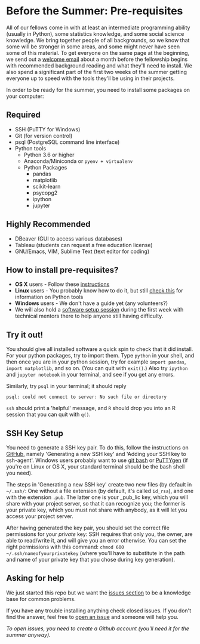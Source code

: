 # Before the Summer: Pre-requisites

All of our fellows come in with at least an intermediate programming
ability (usually in Python), some statistics knowledge, and some
social science knowledge. We bring together people of all backgrounds,
so we know that some will be stronger in some areas, and some might
never have seen some of this material. To get everyone on the same
page at the beginning, we send out a [welcome email](./email.md) about a
month before the fellowship begins with recommended background reading
and what they'll need to install. We also spend a significant part of
the first two weeks of the summer getting everyone up to speed with
the tools they'll be using in their projects.

In order to be ready for the summer, you need to install some packages on your computer:

## Required

*   SSH (PuTTY for Windows)
*   Git (for version control)
*   psql (PostgreSQL command line interface)
*   Python tools
    *   Python 3.6 or higher
    *   Anaconda/Miniconda or `pyenv + virtualenv`
    *   Python Packages
        *   pandas
        *   matplotlib
        *   scikit-learn
        *   psycopg2
        *   ipython
        *   jupyter

## Highly Recommended
*   DBeaver (GUI to access various databases)
*   Tableau (students can request a free education license)
*   GNU/Emacs, VIM, Sublime Text (text editor for coding)

## How to install pre-requisites?

*   **OS X** users - Follow these [instructions](osx.md)
*   **Linux** users - You probably know how to do it, but still [check this](osx.md#step-3-install-python-tools) for information on Python tools
*   **Windows** users - We don't have a guide yet (any volunteers?)
* We will also hold a [software setup
  session](https://github.com/dssg/hitchhikers-guide/tree/master/curriculum/0_before_you_start/software-setup)
  during the first week with technical mentors there to help anyone
  still having difficulty.

## Try it out!

You should give all installed software a quick spin to check that it
did install. For your python packages, try to import them. Type
`python` in your shell, and then once you are in your python session,
try for example `import pandas`, `import matplotlib`, and so on. (You
can quit with `exit()`.) Also try `ipython` and `jupyter notebook` in
your terminal, and see if you get any errors.

Similarly, try `psql` in your terminal; it should reply
```
psql: could not connect to server: No such file or directory
```

`ssh` should print a 'helpful' message, and `R` should drop you into
an R session that you can quit with `q()`.

## SSH Key Setup

You need to generate a SSH key pair. To do this, follow the
instructions on
[GitHub](https://help.github.com/articles/generating-a-new-ssh-key-and-adding-it-to-the-ssh-agent/),
namely 'Generating a new SSH key' and 'Adding your SSH key to
ssh-agent'. Windows users probably want to use [git
bash](https://git-for-windows.github.io/) or
[PuTTYgen](https://winscp.net/eng/docs/ui_puttygen) (if you're on
Linux or OS X, your standard terminal should be the bash shell you
need).

The steps in 'Generating a new SSH key' create two new files (by
default in `~/.ssh/`: One without a file extension (by default, it's
called `id_rsa`), and one with the extension `.pub`. The latter one is
your _pub_lic key, which you will share with your project server, so
that it can recognize you; the former is your private key, which you
must not share with anybody, as it will let you access your project
server.

After having generated the key pair, you should set the correct file
permissions for your _private_ key: SSH requires that only you, the
owner, are able to read/write it, and will give you an error
otherwise. You can set the right permissions with this command: `chmod
600 ~/.ssh/nameofyourprivatekey` (where you'll have to substitute in
the path and name of your private key that you chose during key
generation).

## Asking for help

We just started this repo but we want the [issues
section](https://github.com/dssg/hitchhikers-guide/issues) to be a
knowledge base for common problems.

If you have any trouble installing anything check closed issues. If
you don't find the answer, feel free to [open an
issue](https://github.com/dssg/hitchhikers-guide/issues/new) and
someone will help you.

*To open issues, you need to create a Github account (you'll need it
for the summer anyway).*
